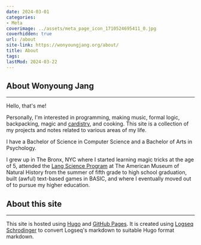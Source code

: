 ```yaml
---
date: 2024-03-01
categories:
- Meta
coverimage: ../assets/meta_page_icon_1710524695411_0.jpg
coverhidden: true
url: /about
site-link: https://wonyoungjang.org/about/
title: About
tags:
lastMod: 2024-03-22
---
```

## About Wonyoung Jang

---

Hello, that's me!

Personally, I'm interested in programming, making music, formal logic, backpacking, magic and [cardistry](https://en.wikipedia.org/wiki/Cardistry), and cooking. This site is a collection of my projects and notes related to various areas of my life.

I have a Bachelor of Science in Computer Science and a Bachelor of Arts in Psychology.

I grew up in The Bronx, NYC where I started learning magic tricks at the age of 5, attended the [Lang Science Program](https://www.amnh.org/learn-teach/children-and-families/lang-science-program) at The American Museum of Natural History from the summer of fifth grade to high school graduation, built (awful) text-based games in BASIC, and where I eventually moved out of to pursue my higher education.

## About this site

---

This site is hosted using [Hugo](https://gohugo.io/) and [GitHub Pages](https://pages.github.com/). It is created using [Logseq Schrodinger](https://github.com/sawhney17/logseq-schrodinger) to convert Logseq's markdown to suitable Hugo format markdown.
